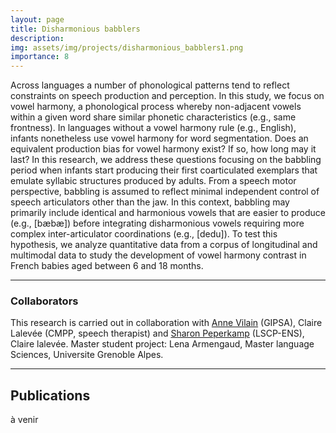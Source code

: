 ```yaml
---
layout: page
title: Disharmonious babblers
description:
img: assets/img/projects/disharmonious_babblers1.png
importance: 8
---
```


Across languages a number of phonological patterns tend to reflect constraints on speech production and perception. In this study, we focus on vowel harmony, a phonological process whereby non-adjacent vowels within a given word share similar phonetic characteristics (e.g., same frontness). In languages without a vowel harmony rule (e.g., English), infants nonetheless use vowel harmony for word segmentation. Does an equivalent production bias for vowel harmony exist? If so, how long may it last? In this research, we address these questions focusing on the babbling period when infants start producing their first coarticulated exemplars that emulate syllabic structures produced by adults. From a speech motor perspective, babbling is assumed to reflect minimal independent control of speech articulators other than the jaw. In this context, babbling may primarily include identical and harmonious vowels that are easier to produce (e.g., [bæbæ]) before integrating disharmonious vowels requiring more complex inter-articulator coordinations (e.g., [dedu]).
To test this hypothesis, we analyze quantitative data from a corpus of longitudinal and multimodal data to study the development of vowel harmony contrast in French babies aged between 6 and 18 months.

---

<!-- Collaborators -->

### Collaborators

This research is carried out in collaboration with [Anne Vilain](https://www.ins2i.cnrs.fr/fr/personne/anne-vilain) (GIPSA), Claire Lalevée (CMPP, speech therapist) and [Sharon Peperkamp](http://www.lscp.net/persons/peperkamp/) (LSCP-ENS), Claire lalevée.
Master student project: Lena Armengaud, Master language Sciences, Universite Grenoble Alpes.

---

<!-- Publications -->

## Publications

à venir
